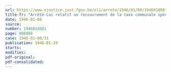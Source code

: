 ```yaml
---
url: https://www.ejustice.just.fgov.be/eli/arrete/1946/01/08/1946010801/justel
title-fr: "Arrêté-Loi relatif au recouvrement de la taxe communale spéciale sur les traitements, salaires et pensions, visée à l'article 83, § 3, 2e, des lois coordonnées relatives aux impôts sur les revenus"
date: 1946-01-08
source:
number: 1946010801
page: 888888
case: 1946-01-08/31
publication: 1946-01-19
starts:
modifies:
pdf-original:
pdf-consolidated:
---
```



